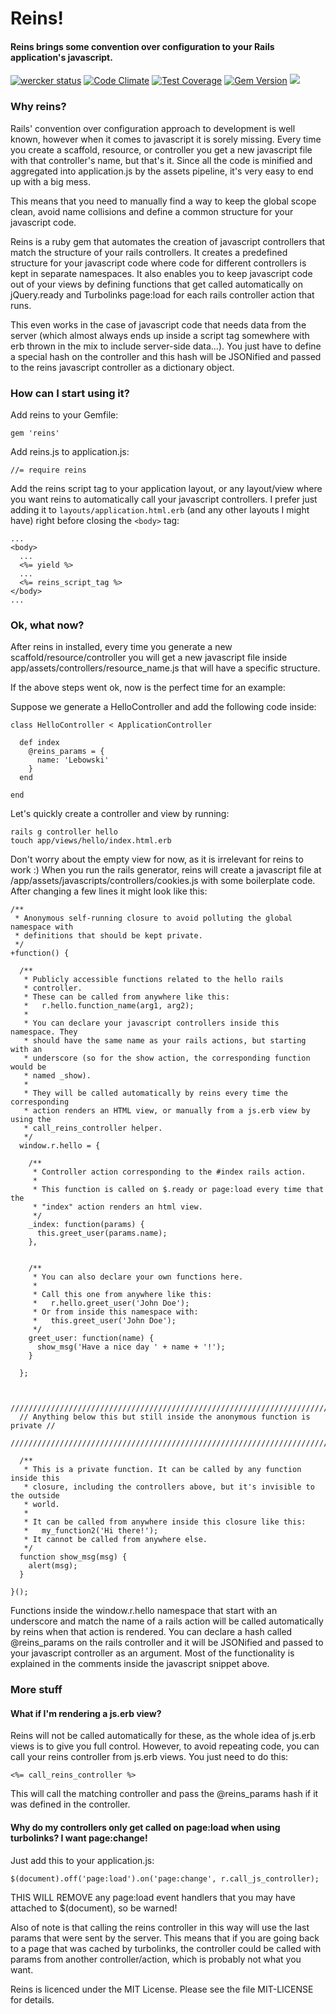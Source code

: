 # Reins!

#### Reins brings some convention over configuration to your Rails application's javascript.

[![wercker status](https://app.wercker.com/status/6ea31467d299403dc3bac9f6bd962d96/s/master "wercker status")](https://app.wercker.com/project/bykey/6ea31467d299403dc3bac9f6bd962d96)
[![Code Climate](https://codeclimate.com/github/weareredlight/reins/badges/gpa.svg)](https://codeclimate.com/github/weareredlight/reins)
[![Test Coverage](https://codeclimate.com/github/weareredlight/reins/badges/coverage.svg)](https://codeclimate.com/github/weareredlight/reins)
[![Gem Version](https://badge.fury.io/rb/reins.svg)](http://badge.fury.io/rb/reins)
![](http://ruby-gem-downloads-badge.herokuapp.com/reins)

### Why reins?
Rails' convention over configuration approach to development is well known, however when it comes to javascript it is sorely missing.
Every time you create a scaffold, resource, or controller you get a new javascript file with that controller's name, but that's it.
Since all the code is minified and aggregated into application.js by the assets pipeline, it's very easy to end up with a big mess.

This means that you need to manually find a way to keep the global scope clean, avoid name collisions and define a common structure for your javascript code.


Reins is a ruby gem that automates the creation of javascript controllers that match the structure of your rails controllers.
It creates a predefined structure for your javascript code where code for different controllers is kept in separate namespaces.
It also enables you to keep javascript code out of your views by defining functions that get called automatically on jQuery.ready and Turbolinks page:load for each rails controller action that runs.

This even works in the case of javascript code that needs data from the server (which almost always ends up inside a script tag somewhere with erb thrown in the mix to include server-side data...).
You just have to define a special hash on the controller and this hash will be JSONified and passed to the reins javascript controller as a dictionary object.

### How can I start using it?

Add reins to your Gemfile:

```
gem 'reins'
```

Add reins.js to application.js:

```
//= require reins
```

Add the reins script tag to your application layout, or any layout/view where you want reins to automatically call your javascript controllers.
I prefer just adding it to ```layouts/application.html.erb``` (and any other layouts I might have) right before closing the ```<body>``` tag:

```
...
<body>
  ...
  <%= yield %>
  ...
  <%= reins_script_tag %>
</body>
...
```

### Ok, what now?

After reins in installed, every time you generate a new scaffold/resource/controller you will get a new javascript file inside app/assets/controllers/resource_name.js that will have a specific structure.

If the above steps went ok, now is the perfect time for an example:

Suppose we generate a HelloController and add the following code inside:

```
class HelloController < ApplicationController

  def index
    @reins_params = {
      name: 'Lebowski'
    }
  end

end
```

Let's quickly create a controller and view by running:
```
rails g controller hello
touch app/views/hello/index.html.erb
```
Don't worry about the empty view for now, as it is irrelevant for reins to work :)
When you run the rails generator, reins will create a javascript file at
/app/assets/javascripts/controllers/cookies.js with some boilerplate code. After
changing a few lines it might look like this:

```
/**
 * Anonymous self-running closure to avoid polluting the global namespace with
 * definitions that should be kept private.
 */
+function() {

  /**
   * Publicly accessible functions related to the hello rails
   * controller.
   * These can be called from anywhere like this:
   *   r.hello.function_name(arg1, arg2);
   *
   * You can declare your javascript controllers inside this namespace. They
   * should have the same name as your rails actions, but starting with an
   * underscore (so for the show action, the corresponding function would be
   * named _show).
   *
   * They will be called automatically by reins every time the corresponding
   * action renders an HTML view, or manually from a js.erb view by using the
   * call_reins_controller helper.
   */
  window.r.hello = {

    /**
     * Controller action corresponding to the #index rails action.
     *
     * This function is called on $.ready or page:load every time that the
     * "index" action renders an html view.
     */
    _index: function(params) {
      this.greet_user(params.name);
    },


    /**
     * You can also declare your own functions here.
     *
     * Call this one from anywhere like this:
     *   r.hello.greet_user('John Doe');
     * Or from inside this namespace with:
     *   this.greet_user('John Doe');
     */
    greet_user: function(name) {
      show_msg('Have a nice day ' + name + '!');
    }

  };


  ////////////////////////////////////////////////////////////////////////////
  // Anything below this but still inside the anonymous function is private //
  ////////////////////////////////////////////////////////////////////////////

  /**
   * This is a private function. It can be called by any function inside this
   * closure, including the controllers above, but it's invisible to the outside
   * world.
   *
   * It can be called from anywhere inside this closure like this:
   *   my_function2('Hi there!');
   * It cannot be called from anywhere else.
   */
  function show_msg(msg) {
    alert(msg);
  }

}();
```

Functions inside the window.r.hello namespace that start with an underscore and match the name of a rails action will be called automatically by reins when that action is rendered. You can declare a hash called @reins_params on the rails controller and it will be JSONified and passed to your javascript controller as an argument.
Most of the functionality is explained in the comments inside the javascript snippet above.

### More stuff

#### What if I'm rendering a js.erb view?

Reins will not be called automatically for these, as the whole idea of js.erb views is to give you full control.
However, to avoid repeating code, you can call your reins controller from js.erb views.
You just need to do this:
```
<%= call_reins_controller %>
```
This will call the matching controller and pass the @reins_params hash if it was defined in the controller.

#### Why do my controllers only get called on page:load when using turbolinks? I want page:change!

Just add this to your application.js:
```
$(document).off('page:load').on('page:change', r.call_js_controller);
```
THIS WILL REMOVE any page:load event handlers that you may have attached to $(document), so be warned!

Also of note is that calling the reins controller in this way will use the last params that were sent by the server.
This means that if you are going back to a page that was cached by turbolinks, the controller could be called with params from another controller/action, which is probably not what you want.



Reins is licenced under the MIT License. Please see the file MIT-LICENSE for details.
